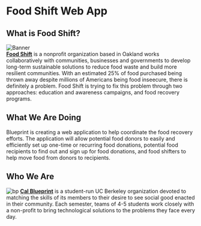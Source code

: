 Food Shift Web App
====

What is Food Shift?
----
![Banner](https://occupyoakland.org/wp-content/uploads/2012/11/Food-Shift-Logo1.png "Food Shift Logo") <br>
**[Food Shift](http://www.foodshift.net/)** is a nonprofit organization based in Oakland works collaboratively with communities, businesses and governments to develop long-term sustainable solutions to reduce food waste and build more resilient communities.  With an estimated 25% of food purchased being thrown away despite millions of Americans being food inseecure, there is definitely a problem.  Food Shift is trying to fix this problem through two approaches: education and awareness campaigns, and food recovery programs.

What We Are Doing
----
Blueprint is creating a web application to help coordinate the food recovery efforts.  The application will allow potential food donors to easily and efficiently set up one-time or recurring food donations, potential food recipients to find out and sign up for food donations, and food shifters to help move food from donors to recipients.

Who We Are
----
![bp](http://bptech.berkeley.edu/assets/logo-full-large-d6419503b443e360bc6c404a16417583.png "BP Banner")
**[Cal Blueprint](http://www.calblueprint.org/)** is a student-run UC Berkeley organization devoted to matching the skills of its members to their desire to see social good enacted in their community. Each semester, teams of 4-5 students work closely with a non-profit to bring technological solutions to the problems they face every day.
